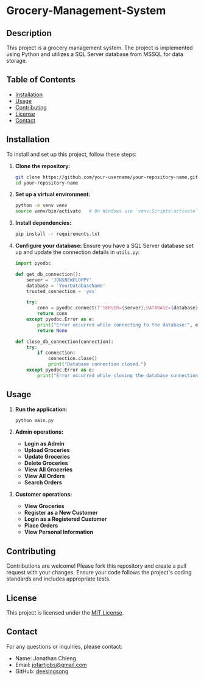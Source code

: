 ﻿# Grocery-Management-System

## Description
This project is a grocery management system. The project is implemented using Python and utilizes a SQL Server database from MSSQL for data storage.

## Table of Contents
- [Installation](#installation)
- [Usage](#usage)
- [Contributing](#contributing)
- [License](#license)
- [Contact](#contact)

## Installation
To install and set up this project, follow these steps:

1. **Clone the repository:**
    ```bash
    git clone https://github.com/your-username/your-repository-name.git
    cd your-repository-name
    ```

2. **Set up a virtual environment:**
    ```bash
    python -m venv venv
    source venv/bin/activate   # On Windows use `venv\Scripts\activate`
    ```

3. **Install dependencies:**
    ```bash
    pip install -r requirements.txt
    ```

4. **Configure your database:**
   Ensure you have a SQL Server database set up and update the connection details in `utils.py`:
    ```python
    import pyodbc

    def get_db_connection():
        server = 'JONSNEWFLOPPY'
        database = 'YourDatabaseName'
        trusted_connection = 'yes'

        try:
            conn = pyodbc.connect(f'SERVER={server};DATABASE={database};Trusted_Connection={trusted_connection}')
            return conn
        except pyodbc.Error as e:
            print("Error occurred while connecting to the database:", e)
            return None

    def close_db_connection(connection):
        try:
            if connection:
                connection.close()
                print("Database connection closed.")
        except pyodbc.Error as e:
            print("Error occurred while closing the database connection:", e)
    ```

## Usage
1. **Run the application:**
    ```bash
    python main.py
    ```

2. **Admin operations:**
   - **Login as Admin**
   - **Upload Groceries**
   - **Update Groceries**
   - **Delete Groceries**
   - **View All Groceries**
   - **View All Orders**
   - **Search Orders**

3. **Customer operations:**
   - **View Groceries**
   - **Register as a New Customer**
   - **Login as a Registered Customer**
   - **Place Orders**
   - **View Personal Information**

## Contributing
Contributions are welcome! Please fork this repository and create a pull request with your changes. Ensure your code follows the project's coding standards and includes appropriate tests.

## License
This project is licensed under the [MIT License](LICENSE).

## Contact
For any questions or inquiries, please contact:
- Name: Jonathan Chieng
- Email: jofartjobs@gmail.com
- GitHub: [deesingsong](https://github.com/deesingsong)
